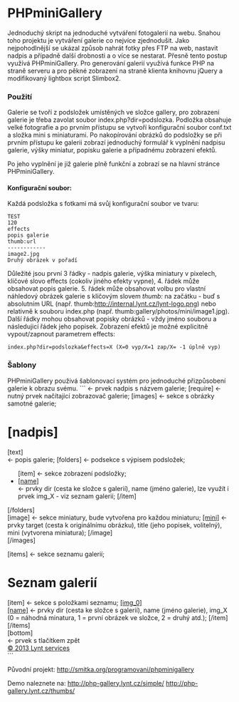 PHPminiGallery
==============

Jednoduchý skript na jednoduché vytváření fotogalerií na webu. Snahou toho projektu je vytváření galerie co nejvíce zjednodušit.
Jako nejpohodlnější se ukázal způsob nahrát fotky přes FTP na web, nastavit nadpis a případně další drobnosti a o více se nestarat.
Přesně tento postup využívá PHPminiGallery. Pro generování galerií využívá funkce PHP na straně serveru a pro pěkné zobrazení na straně klienta knihovnu jQuery a modifikovaný lightbox script Slimbox2.

<h3>Použití</h3>
Galerie se tvoří z podsložek umístěných ve složce gallery, pro zobrazení galerie je třeba zavolat soubor index.php?dir=podslozka. Podložka obsahuje velké fotografie a po prvním přístupu se vytvoří konfigurační soubor conf.txt a složka mini s miniaturami.
Po nakopírování obrázků do podsložky se při prvním přístupu ke galerii zobrazí jednoduchý formulář k vyplnění nadpisu galerie, výšky miniatur, popisku galerie a případnému zobrazení efektů.

Po jeho vyplnění je již galerie plně funkční a zobrazí se na hlavní stránce PHPminiGallery.

<h4>Konfigurační soubor:</h4>
Každá podsložka s fotkami má svůj konfigurační soubor ve tvaru:

```
TEST
120
effects
popis galerie
thumb:url
------------
image2.jpg
Druhý obrázek v pořadí
```

Důležité jsou první 3 řádky - nadpis galerie, výška miniatury v pixelech, klíčové slovo effects (cokoliv jiného efekty vypne),
4. řádek může obsahovat popis galerie. 5. řádek může obsahovat volbu pro vlastní náhledový obrázek galerie s klíčovým slovem *thumb:* na začátku -  buď s absolutním URL (např. thumb:http://internal.lynt.cz/lynt-logo.png) nebo relativně k souboru index.php (např. thumb:gallery/photos/mini/image1.jpg).
Další řádky mohou obsahovat popisky obrázků - vždy jméno souboru a následujicí řádek jeho popisek.
Zobrazení efektů je možné explicitně vypout/zapnout parametrem effects: 
```
index.php?dir=podslozka&effects=X (X=0 vyp/X=1 zap/X= -1 úplně vyp)
```

<h3>Šablony</h3>
PHPminiGallery použivá šablonovací systém pro jednoduché přizpůsobení galerie k obrazu svému.
```
<!DOCTYPE HTML PUBLIC "-//W3C//DTD HTML 4.01 Transitional//EN">
<html>
<head>
<meta http-equiv="content-type" content="text/html; charset=windows-1250">
<title>[nadpis]</title> <- prvek nadpis s názvem galerie;
[require] <- nutný prvek načítající zobrazovač galerie;
<link rel="stylesheet" type="text/css" href="css/styl2.css" media="screen" />
</head>
<body>
[images] <- sekce s obrázky samotné galerie;
<h1>[nadpis]</h1>
<div id="text">[text]</div> <- popis galerie;
[folders] <- podsekce s výpisem podsložek;
<div id="seznam">
<ul>
[item] <- sekce zobrazení podsložky;
<li><a href="[dir]">[name]</a></li> <- prvky dir (cesta ke složce s galerií), name (jméno galerie), lze využít i prvek img_X - viz seznam galerií;
[/item]
</ul>
</div>
[/folders]
<div id="galerie">
[image] <- sekce miniatury, bude vytvořena pro každou miniaturu;
<a href="[target]" title="[title]">[mini]</a> <- prvky target (cesta k originálnímu obrázku), title (jeho popisek, volitelný), mini (vytvorena miniatura);
[/image]
</div>
[/images]

[items] <- sekce seznamu galerií;
<h1>Seznam galerií</h1>
<div id="seznam">
[item] <- sekce s položkami seznamu;
<a href="[dir]">[img_0]<br />[name]</a> <- prvky dir (cesta ke složce s galerií), name (jméno galerie), img_X (0 = náhodná minatura, 1 = první obrázek ve složce, 2 = druhý atd.);
[/item]
</div>
[/items]
<div id="foo">[bottom]</div> <- prvek s tlačítkem zpět
<div id="foo2"><a href="http://lynt.cz" title="sítě, servery, webové aplikace a marketing">&copy 2013 Lynt services</a></div>
</body>
</html>
```

Původní projekt: http://smitka.org/programovani/phpminigallery

Demo naleznete na:
http://php-gallery.lynt.cz/simple/
http://php-gallery.lynt.cz/thumbs/
